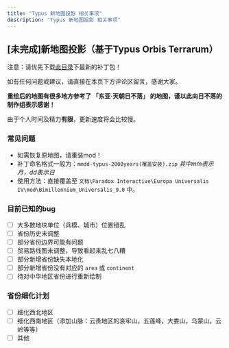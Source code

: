 ```yaml
---
title: "Typus 新地图投影 相关事项"
description: "Typus 新地图投影 相关事项"
---
```


## [未完成]新地图投影（基于Typus Orbis Terrarum）

注意：请优先下载[此目录](https://drive.iscccc.eu.org/zh-CN/%F0%9F%8E%AEGames%C2%B7%E6%B8%B8%E6%88%8F/EU4/%E9%A3%8E%E4%BA%91%E4%B8%96%E7%BA%AA%E4%B8%A4%E5%8D%83%E5%B9%B4/%E6%96%B0%E5%9C%B0%E5%9B%BE%E6%8A%95%E5%BD%B1/)下最新的补丁包！

如有任何问题或建议，请直接在本页下方评论区留言，感谢大家。

**重绘后的地图有很多地方参考了 「东亚·天朝日不落」 的地图，谨以此向日不落的制作组表示感谢！**

由于个人时间及精力**有限**，更新速度将会比较慢。

### 常见问题

- 如需恢复原地图，请重装mod！
- 补丁命名格式一般为：```mmdd-typus-2000years(覆盖安装).zip```    *其中mm表示月，dd表示日*
- 使用方法：直接覆盖至 ```文档\Paradox Interactive\Europa Universalis IV\mod\Bimillennium_Universalis_9.0``` 中。

### 目前已知的bug

- [ ] 大多数地块单位（兵模、城市）位置错乱
- [ ] 省份历史未调整
- [ ] 部分省份边界可能有问题
- [ ] 贸易路线图未调整，导致看起来乱七八糟
- [ ] 部分新增省份缺失本地化
- [ ] 部分新增省份没有对应的 ```area``` 或 ```continent```
- [ ] 待对中华地区省份进行重新绘制

### 省份细化计划

- [ ] 细化西北地区
- [ ] 细化西南地区（添加山脉：云贵地区的哀牢山，五莲峰，大娄山，乌蒙山，云岭等等）
- [ ] 其他
